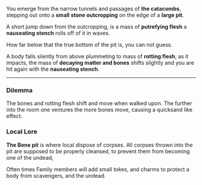 You emerge from the narrow tunnels and passages of **the catacombs**, stepping out onto a **small stone outcropping** on the edge of a **large pit**.

A short jump down from the outcropping, is a mass of **putrefying flesh** a **nauseating stench** rolls off of it in waves.

How far below that the true bottom of the pit is, you can not guess.

A body falls silently from above plummeting to mass of **rotting flesh**, as it impacts, the mass of **decaying matter and bones** shifts slightly and you are hit again with the **nauseating stench**. 

---

### Dilemma

The bones and rotting flesh shift and move when walked upon. The further into the room one ventures the more bones move, causing a quicksand like effect.

### Local Lore

**The Bone pit** is where local dispose of corpses. All corpses thrown into the pit are supposed to be properly cleansed, to prevent them from becoming one of the undead,

Often times Family members will add small tokes, and charms to protect a body from scavengers, and the undead.

